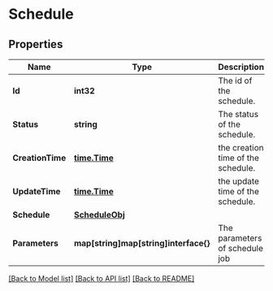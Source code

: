 # Schedule

## Properties

Name | Type | Description | Notes
------------ | ------------- | ------------- | -------------
**Id** | **int32** | The id of the schedule. | [optional] [readonly] 
**Status** | **string** | The status of the schedule. | [optional] [readonly] 
**CreationTime** | [**time.Time**](time.Time.md) | the creation time of the schedule. | [optional] [readonly] 
**UpdateTime** | [**time.Time**](time.Time.md) | the update time of the schedule. | [optional] [readonly] 
**Schedule** | [**ScheduleObj**](ScheduleObj.md) |  | [optional] 
**Parameters** | **map[string]map[string]interface{}** | The parameters of schedule job | [optional] 

[[Back to Model list]](../README.md#documentation-for-models) [[Back to API list]](../README.md#documentation-for-api-endpoints) [[Back to README]](../README.md)


